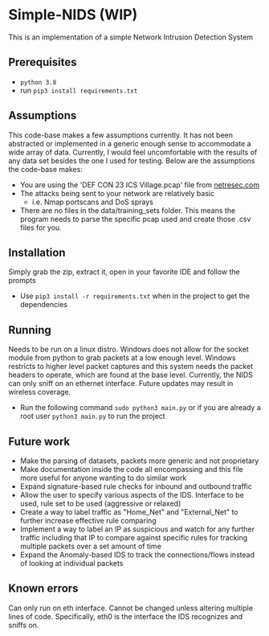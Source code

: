 # Simple-NIDS (WIP)
This is an implementation of a simple Network Intrusion Detection System

## Prerequisites 
- `python 3.8`
- run `pip3 install requirements.txt`

## Assumptions
This code-base makes a few assumptions currently. It has not been abstracted or implemented in a generic enough sense to
accommodate a wide array of data. Currently, I would feel uncomfortable with the results of any data set besides the one
I used for testing. Below are the assumptions the code-base makes:
- You are using the 'DEF CON 23 ICS Village.pcap' file from [netresec.com](https://media.defcon.org/DEF%20CON%2023/DEF%20CON%2023%20villages/DEF%20CON%2023%20ics%20village/DEF%20CON%2023%20ICS%20Village%20packet%20captures.rar) 
- The attacks being sent to your network are relatively basic
  - i.e. Nmap portscans and DoS sprays
- There are no files in the data/training_sets folder. This means the program needs to parse the specific pcap used and create those .csv files for you.

## Installation 
Simply grab the zip, extract it, open in your favorite IDE and follow the prompts
- Use `pip3 install -r requirements.txt` when in the project to get the dependencies

## Running
Needs to be run on a linux distro. Windows does not allow for the socket module from python to grab packets at a low 
enough level.
Windows restricts to higher level packet captures and this system needs the packet headers to operate, which are found 
at the base level.
Currently, the NIDS can only sniff on an ethernet interface. Future updates may result in wireless coverage. 

- Run the following command `sudo python3 main.py` or if you are already a root user `python3 main.py` to run the project

## Future work
- Make the parsing of datasets, packets more generic and not proprietary 
- Make documentation inside the code all encompassing and this file more useful for anyone wanting to do similar work
- Expand signature-based rule checks for inbound and outbound traffic
- Allow the user to specify various aspects of the IDS. Interface to be used, rule set to be used (aggressive or relaxed) 
- Create a way to label traffic as "Home_Net" and "External_Net" to further increase effective rule comparing
- Implement a way to label an IP as suspicious and watch for any further traffic including that IP to compare against specific rules for tracking multiple packets over a set amount of time
- Expand the Anomaly-based IDS to track the connections/flows instead of looking at individual packets

## Known errors
Can only run on eth interface. Cannot be changed unless altering multiple lines of code.
Specifically, eth0 is the interface the IDS recognizes and sniffs on.
